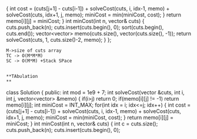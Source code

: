 {
int cost = (cuts[j+1] - cuts[i-1]) + solveCost(cuts, i, idx-1, memo) + solveCost(cuts, idx+1, j, memo);
miniCost = min(miniCost, cost);
}
return memo[i][j] = miniCost;
}
int minCost(int n, vector<int>& cuts) {
cuts.push_back(n);
cuts.insert(cuts.begin(), 0);
sort(cuts.begin(), cuts.end());
vector<vector<int>> memo(cuts.size(), vector<int>(cuts.size(), -1));
return solveCost(cuts, 1, cuts.size()-2, memo);
}
};
```
M->size of cuts array
TC -> O(M*M*M)
SC -> O(M*M) +Stack SPace
​
​
**TAbulation
**
```
class Solution {
public:
int mod = 1e9 + 7;
int solveCost(vector<int> &cuts, int i, int j, vector<vector<int>> &memo)
{
if(i>j)
return 0;
if(memo[i][j] != -1)
return memo[i][j];
int miniCost = INT_MAX;
for(int idx = i; idx<=j; idx++)
{
int cost = (cuts[j+1] - cuts[i-1]) + solveCost(cuts, i, idx-1, memo) + solveCost(cuts, idx+1, j, memo);
miniCost = min(miniCost, cost);
}
return memo[i][j] = miniCost;
}
int minCost(int n, vector<int>& cuts) {
int c = cuts.size();
cuts.push_back(n);
cuts.insert(cuts.begin(), 0);